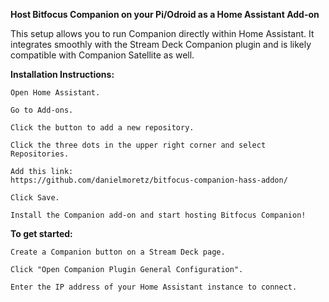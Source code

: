 **Host Bitfocus Companion on your Pi/Odroid as a Home Assistant Add-on**

This setup allows you to run Companion directly within Home Assistant. It integrates smoothly with the Stream Deck Companion plugin and is likely compatible with Companion Satellite as well.

**Installation Instructions:**

    Open Home Assistant.

    Go to Add-ons.

    Click the button to add a new repository.

    Click the three dots in the upper right corner and select Repositories.

    Add this link:
    https://github.com/danielmoretz/bitfocus-companion-hass-addon/

    Click Save.

    Install the Companion add-on and start hosting Bitfocus Companion!

**To get started:**

    Create a Companion button on a Stream Deck page.

    Click "Open Companion Plugin General Configuration".

    Enter the IP address of your Home Assistant instance to connect.
